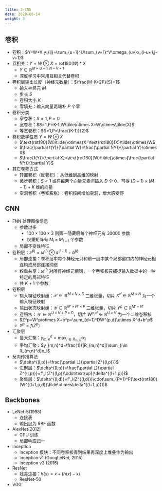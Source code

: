 ```yaml
---
title: 3-CNN
date: 2020-06-14
weight: 3
---
```


## 卷积

- 卷积：$Y=W*X,y_{ij}=\sum_{u=1}^U\sum_{v=1}^V\omega_{uv}x_{i-u+1,j-v+1}$
- 互相关：$Y=W\otimes X=\text{rot180}(W)*X$
  - $Y\in\mathbb{R}^{M-U+1,N-V+1}$
  - 深度学习中常用互相关代替卷积
- 卷积层输出长度（神经元数量）：$\frac{M-K+2P}{S}+1$
  - 输入神经元 $M$
  - 步长 $S$
  - 卷积大小 $K$
  - 零填充：输入向量两端补 $P$ 个零
- 卷积分类
  - 窄卷积：$S=1,P=0$
  - 宽卷积：$S=1,P=K-1,W\tilde\otimes X=W\otimes\tilde{X}$
  - 等宽卷积：$S=1,P=\frac{(K-1)}{2}$
- 卷积数学性质 $Y=W\otimes X$
  - $\text{rot180}(W)\tilde{\otimes}X=\text{rot180}(X)\tilde{\otimes}W$
  - $\frac{\partial f(Y)}{\partial W}=\frac{\partial f(Y)}{\partial Y}\otimes X$
  - $\frac{f(Y)}{\partial X}=\text{rot180}(W)\tilde{\otimes}\frac{\partial f(Y)}{\partial Y}$
- 其它卷积方式
  - 转置卷积（反卷积）：从低维到高维的映射
  - 微步卷积：$S<1$ 或在每两个向量元素间插入 $D$ 个 0，可得 $(D+1)\times(M-1)+K$ 维的向量
  - 空洞卷积（卷积膨胀）：卷积核间增加空洞，增大感受野

## CNN

- FNN 处理图像信息
  - 参数过多
    - $100\times100\times3$ 则第一隐藏层每个神经元有 $30000$ 参数
    - 权重矩阵有 $M_l\times M_{l-1}$ 个参数
  - 局部不变性特征
- 卷积层：$z^{(l)}=\omega^{(l)}\otimes a^{(l-1)}+b^{(l)}$
  - 局部连接：卷积层中每个神经元只和前一层中某个局部窗口内的神经元相连构成局部连接网络
  - 权重共享：$\omega^{(l)}$ 对所有神经元相同，一个卷积核只捕捉输入数据中的一种特定的局部特征
  - 共 $K+1$ 个参数
- 卷积层
  - 输入特征映射组：$\mathcal{X}\in\mathbb{R}^{M\times N\times D}$ 三维张量，切片 $X^d\in\mathbb{R}^{M\times N}$ 为一个输入特征映射
  - 输出状态映射组：$\mathcal{Y}\in\mathbb{R}^{M'\times N'\times P}$ 三维张量，切片 $Y^p\in\mathbb{R}^{M'\times N'}$
  - 卷积核：$\mathcal{W}\in\mathbb{R}^{U\times V\times P\times D}$，切片 $W^{p,d}\in\mathbb{R}^{U\times V}$ 为一个二维卷积核
  - $Z^p=W^p\otimes X+b^p=\sum_{d=1}^DW^{p,d}\otimes X^d+b^p$
  - $Y^p=f(Z^p)$
- 汇聚层
  - 最大汇聚：$y_{m,n}^d=\max_{i\in R_{m,n}^d}x_i$
  - 平均汇聚：$y_{m,n}^d=\frac{1}{|R_{m,n}^d|}\sum_{i\in R_{m,n}^d}x_i$
- 反向传播算法
  - $\delta^{(l,p)}=\frac{\partial L}{\partial Z^{(l,p)}}$
  - 汇聚层：$\delta^{(l,p)}=\frac{\partial L}{\partial Z^{(l,p)}}=f'_l(Z^{(l,p)}\odot\text{up}(\delta^{(l+1,p)})$
  - 聚集层：$\delta^{(l,d)}=f'_l(Z^{(l,d)})\cdot\sum_{P=1}^P(\text{rot180}(W^{(l+1,p,d)}\tilde\otimes\delta^{(l+1,p)}))$

## Backbones

- LeNet-5(1998)
  - 连接表
  - 输出层为 RBF 函数
- AlexNet(2012)
  - GPU 训练
  - 局部响应归一
- Inception
  - Inception 模块：不同卷积核得到结果再深度上堆叠作为输出
  - Inception v1 (GoogLeNet, 2015)
  - Inception v3 (2016)
- ResNet
  - 残差连接：$h(x)=x+(h(x)-x)$
  - ResNet-50
- VGG
